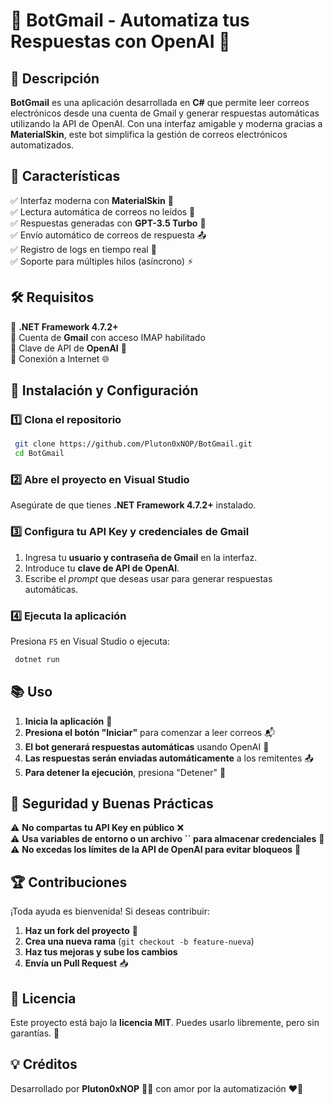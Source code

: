 # 📧 BotGmail - Automatiza tus Respuestas con OpenAI 🚀

## 📌 Descripción

**BotGmail** es una aplicación desarrollada en **C#** que permite leer correos electrónicos desde una cuenta de Gmail y generar respuestas automáticas utilizando la API de OpenAI. Con una interfaz amigable y moderna gracias a **MaterialSkin**, este bot simplifica la gestión de correos electrónicos automatizados.

## 🎯 Características

✅ Interfaz moderna con **MaterialSkin** 🎨\
✅ Lectura automática de correos no leídos 📩\
✅ Respuestas generadas con **GPT-3.5 Turbo** 🤖\
✅ Envío automático de correos de respuesta 📤\
✅ Registro de logs en tiempo real 📝\
✅ Soporte para múltiples hilos (asíncrono) ⚡

## 🛠️ Requisitos

🔹 **.NET Framework 4.7.2+**\
🔹 Cuenta de **Gmail** con acceso IMAP habilitado\
🔹 Clave de API de **OpenAI** 🔑\
🔹 Conexión a Internet 🌐

## 🚀 Instalación y Configuración

### 1️⃣ Clona el repositorio

```bash
 git clone https://github.com/Pluton0xNOP/BotGmail.git
 cd BotGmail
```

### 2️⃣ Abre el proyecto en **Visual Studio**

Asegúrate de que tienes **.NET Framework 4.7.2+** instalado.

### 3️⃣ Configura tu API Key y credenciales de Gmail

1. Ingresa tu **usuario y contraseña de Gmail** en la interfaz.
2. Introduce tu **clave de API de OpenAI**.
3. Escribe el *prompt* que deseas usar para generar respuestas automáticas.

### 4️⃣ Ejecuta la aplicación

Presiona `F5` en Visual Studio o ejecuta:

```bash
 dotnet run
```

## 📚 Uso

1. **Inicia la aplicación** 🏁
2. **Presiona el botón "Iniciar"** para comenzar a leer correos 📬
3. **El bot generará respuestas automáticas** usando OpenAI 🤖
4. **Las respuestas serán enviadas automáticamente** a los remitentes 📤
5. **Para detener la ejecución**, presiona "Detener" 🛑

## 🚨 Seguridad y Buenas Prácticas

⚠ **No compartas tu API Key en público** ❌\
⚠ **Usa variables de entorno o un archivo **``** para almacenar credenciales** 🔐\
⚠ **No excedas los límites de la API de OpenAI para evitar bloqueos** 🚧

## 🏆 Contribuciones

¡Toda ayuda es bienvenida! Si deseas contribuir:

1. **Haz un fork del proyecto** 🍴
2. **Crea una nueva rama** (`git checkout -b feature-nueva`)
3. **Haz tus mejoras y sube los cambios**
4. **Envía un Pull Request** 📥

## 📝 Licencia

Este proyecto está bajo la **licencia MIT**. Puedes usarlo libremente, pero sin garantías. 📜

## 💡 Créditos

Desarrollado por **Pluton0xNOP** 👨‍💻 con amor por la automatización ❤️🚀

